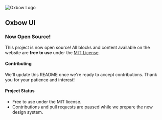 ![Oxbow Logo](/images/OpenGraph/readme.png)
## Oxbow UI

### Now Open Source!

This project is now open source! All blocks and content available on the website are **free to use** under the [MIT License](LICENSE.md).

#### Contributing
We'll update this README once we're ready to accept contributions. Thank you for your patience and interest!

#### Project Status
-  Free to use under the MIT license.
-  Contributions and pull requests are paused while we prepare the new design system.
